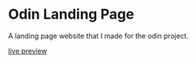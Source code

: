 # Odin Landing Page
A landing page website that I made for the odin project.  
  
[live preview](https://russianmartabak.github.io/odin-landing-page/)

